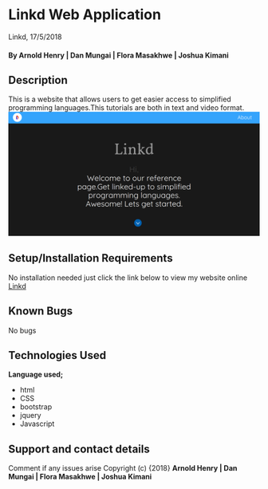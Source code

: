 # Linkd Web Application
Linkd, 17/5/2018
#### By **Arnold Henry | Dan Mungai | Flora Masakhwe | Joshua Kimani**
## Description
This is a website that allows users to get easier access to simplified programming languages.This tutorials are both in text and video format.
![Screen-shot Landing page](images/Screenshot.png)
## Setup/Installation Requirements
No installation needed just click the link below to view my website online
[Linkd](https://arnoldhenry.github.io/linkd/)
## Known Bugs
No bugs
## Technologies Used
**Language used;**
* html
* CSS
* bootstrap
* jquery
* Javascript
## Support and contact details
Comment if any issues arise
Copyright (c) {2018} **Arnold Henry | Dan Mungai | Flora Masakhwe | Joshua Kimani**
